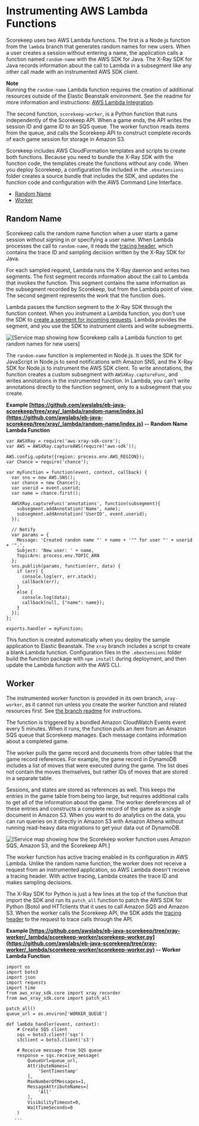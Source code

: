 # Instrumenting AWS Lambda Functions<a name="scorekeep-lambda"></a>

Scorekeep uses two AWS Lambda functions\. The first is a Node\.js function from the `lambda` branch that generates random names for new users\. When a user creates a session without entering a name, the application calls a function named `random-name` with the AWS SDK for Java\. The X\-Ray SDK for Java records information about the call to Lambda in a subsegment like any other call made with an instrumented AWS SDK client\.

**Note**  
Running the `random-name` Lambda function requires the creation of additional resources outside of the Elastic Beanstalk environment\. See the readme for more information and instructions: [AWS Lambda Integration](https://github.com/awslabs/eb-java-scorekeep/tree/xray/README.md#aws-lambda-integration)\.

The second function, `scorekeep-worker`, is a Python function that runs independently of the Scorekeep API\. When a game ends, the API writes the session ID and game ID to an SQS queue\. The worker function reads items from the queue, and calls the Scorekeep API to construct complete records of each game session for storage in Amazon S3\.

Scorekeep includes AWS CloudFormation templates and scripts to create both functions\. Because you need to bundle the X\-Ray SDK with the function code, the templates create the functions without any code\. When you deploy Scorekeep, a configuration file included in the `.ebextensions` folder creates a source bundle that includes the SDK, and updates the function code and configuration with the AWS Command Line Interface\.


+ [Random Name](#scorekeep-lambda-randomname)
+ [Worker](#scorekeep-lambda-worker)

## Random Name<a name="scorekeep-lambda-randomname"></a>

Scorekeep calls the random name function when a user starts a game session without signing in or specifying a user name\. When Lambda processes the call to `random-name`, it reads the [tracing header](xray-concepts.md#xray-concepts-tracingheader), which contains the trace ID and sampling decision written by the X\-Ray SDK for Java\.

For each sampled request, Lambda runs the X\-Ray daemon and writes two segments\. The first segment records information about the call to Lambda that invokes the function\. This segment contains the same information as the subsegment recorded by Scorekeep, but from the Lambda point of view\. The second segment represents the work that the function does\.

Lambda passes the function segment to the X\-Ray SDK through the function context\. When you instrument a Lambda function, you don't use the SDK to [create a segment for incoming requests](xray-sdk-nodejs-middleware.md)\. Lambda provides the segment, and you use the SDK to instrument clients and write subsegments\.

![\[Service map showing how Scorekeep calls a Lambda function to get random names for new users\]](http://docs.aws.amazon.com/xray/latest/devguide/images/scorekeep-servicemap-lambda-node.png)

The `random-name` function is implemented in Node\.js\. It uses the SDK for JavaScript in Node\.js to send notifications with Amazon SNS, and the X\-Ray SDK for Node\.js to instrument the AWS SDK client\. To write annotations, the function creates a custom subsegment with `AWSXRay.captureFunc`, and writes annotations in the instrumented function\. In Lambda, you can't write annotations directly to the function segment, only to a subsegment that you create\.

**Example [https://github.com/awslabs/eb-java-scorekeep/tree/xray/_lambda/random-name/index.js](https://github.com/awslabs/eb-java-scorekeep/tree/xray/_lambda/random-name/index.js) \-\- Random Name Lambda Function**  

```
var AWSXRay = require('aws-xray-sdk-core');
var AWS = AWSXRay.captureAWS(require('aws-sdk'));

AWS.config.update({region: process.env.AWS_REGION});
var Chance = require('chance');

var myFunction = function(event, context, callback) {
  var sns = new AWS.SNS();
  var chance = new Chance();
  var userid = event.userid;
  var name = chance.first();

  AWSXRay.captureFunc('annotations', function(subsegment){
    subsegment.addAnnotation('Name', name);
    subsegment.addAnnotation('UserID', event.userid);
  });

  // Notify
  var params = {
    Message: 'Created randon name "' + name + '"" for user "' + userid + '".',
    Subject: 'New user: ' + name,
    TopicArn: process.env.TOPIC_ARN
  };
  sns.publish(params, function(err, data) {
    if (err) {
      console.log(err, err.stack);
      callback(err);
    }
    else {
      console.log(data);
      callback(null, {"name": name});
    }
  });
};

exports.handler = myFunction;
```

This function is created automatically when you deploy the sample application to Elastic Beanstalk\. The `xray` branch includes a script to create a blank Lambda function\. Configuration files in the `.ebextensions` folder build the function package with `npm install` during deployment, and then update the Lambda function with the AWS CLI\.

## Worker<a name="scorekeep-lambda-worker"></a>

The instrumented worker function is provided in its own branch, `xray-worker`, as it cannot run unless you create the worker function and related resources first\. See [the branch readme](https://github.com/awslabs/eb-java-scorekeep/tree/xray-worker/README.md) for instructions\.

The function is triggered by a bundled Amazon CloudWatch Events event every 5 minutes\. When it runs, the function pulls an item from an Amazon SQS queue that Scorekeep manages\. Each message contains information about a completed game\.

The worker pulls the game record and documents from other tables that the game record references\. For example, the game record in DynamoDB includes a list of moves that were executed during the game\. The list does not contain the moves themselves, but rather IDs of moves that are stored in a separate table\.

Sessions, and states are stored as references as well\. This keeps the entries in the game table from being too large, but requires additional calls to get all of the information about the game\. The worker dereferences all of these entries and constructs a complete record of the game as a single document in Amazon S3\. When you want to do analytics on the data, you can run queries on it directly in Amazon S3 with Amazon Athena without running read\-heavy data migrations to get your data out of DynamoDB\.

![\[Service map showing how the Scorekeep worker function uses Amazon SQS, Amazon S3, and the Scorekeep API.\]](http://docs.aws.amazon.com/xray/latest/devguide/images/scorekeep-servicemap-lambdaworker-node.png)

The worker function has active tracing enabled in its configuration in AWS Lambda\. Unlike the random name function, the worker does not receive a request from an instrumented application, so AWS Lambda doesn't receive a tracing header\. With active tracing, Lambda creates the trace ID and makes sampling decisions\.

The X\-Ray SDK for Python is just a few lines at the top of the function that import the SDK and run its `patch_all` function to patch the AWS SDK for Python \(Boto\) and HTTclients that it uses to call Amazon SQS and Amazon S3\. When the worker calls the Scorekeep API, the SDK adds the [tracing header](xray-concepts.md#xray-concepts-tracingheader) to the request to trace calls through the API\.

**Example [https://github.com/awslabs/eb-java-scorekeep/tree/xray-worker/_lambda/scorekeep-worker/scorekeep-worker.py](https://github.com/awslabs/eb-java-scorekeep/tree/xray-worker/_lambda/scorekeep-worker/scorekeep-worker.py) \-\- Worker Lambda Function**  

```
import os
import boto3
import json
import requests
import time
from aws_xray_sdk.core import xray_recorder
from aws_xray_sdk.core import patch_all

patch_all()
queue_url = os.environ['WORKER_QUEUE']

def lambda_handler(event, context):
    # Create SQS client
    sqs = boto3.client('sqs')
    s3client = boto3.client('s3')

    # Receive message from SQS queue
    response = sqs.receive_message(
        QueueUrl=queue_url,
        AttributeNames=[
            'SentTimestamp'
        ],
        MaxNumberOfMessages=1,
        MessageAttributeNames=[
            'All'
        ],
        VisibilityTimeout=0,
        WaitTimeSeconds=0
    )
   ...
```